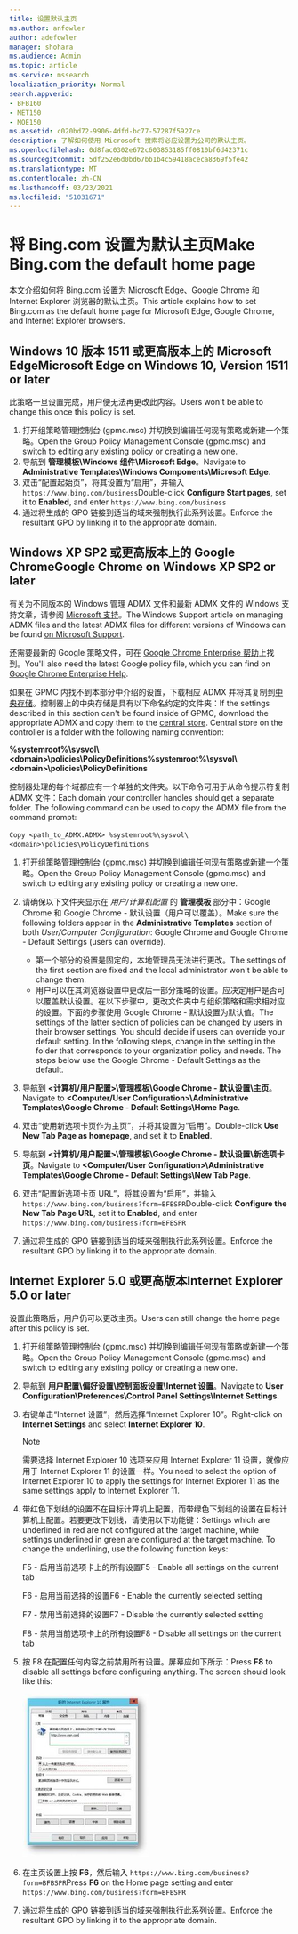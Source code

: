 ```yaml
---
title: 设置默认主页
ms.author: anfowler
author: adefowler
manager: shohara
ms.audience: Admin
ms.topic: article
ms.service: mssearch
localization_priority: Normal
search.appverid:
- BFB160
- MET150
- MOE150
ms.assetid: c020bd72-9906-4dfd-bc77-57287f5927ce
description: 了解如何使用 Microsoft 搜索将必应设置为公司的默认主页。
ms.openlocfilehash: 0d8fac0302e672c603853185ff0810bf6d42371c
ms.sourcegitcommit: 5df252e6d0bd67bb1b4c59418aceca8369f5fe42
ms.translationtype: MT
ms.contentlocale: zh-CN
ms.lasthandoff: 03/23/2021
ms.locfileid: "51031671"
---
```

# <a name="make-bingcom-the-default-home-page"></a><span data-ttu-id="2f712-103">将 Bing.com 设置为默认主页</span><span class="sxs-lookup"><span data-stu-id="2f712-103">Make Bing.com the default home page</span></span>

<span data-ttu-id="2f712-104">本文介绍如何将 Bing.com 设置为 Microsoft Edge、Google Chrome 和 Internet Explorer 浏览器的默认主页。</span><span class="sxs-lookup"><span data-stu-id="2f712-104">This article explains how to set Bing.com as the default home page for Microsoft Edge, Google Chrome, and Internet Explorer browsers.</span></span> 
  
 
## <a name="microsoft-edge-on-windows-10-version-1511-or-later"></a><span data-ttu-id="2f712-105">Windows 10 版本 1511 或更高版本上的 Microsoft Edge</span><span class="sxs-lookup"><span data-stu-id="2f712-105">Microsoft Edge on Windows 10, Version 1511 or later</span></span>

<span data-ttu-id="2f712-106">此策略一旦设置完成，用户便无法再更改此内容。</span><span class="sxs-lookup"><span data-stu-id="2f712-106">Users won't be able to change this once this policy is set.</span></span> 

1. <span data-ttu-id="2f712-107">打开组策略管理控制台 (gpmc.msc) 并切换到编辑任何现有策略或新建一个策略。</span><span class="sxs-lookup"><span data-stu-id="2f712-107">Open the Group Policy Management Console (gpmc.msc) and switch to editing any existing policy or creating a new one.</span></span> 
1. <span data-ttu-id="2f712-108">导航到 **管理模板\Windows 组件\Microsoft Edge**。</span><span class="sxs-lookup"><span data-stu-id="2f712-108">Navigate to **Administrative Templates\Windows Components\Microsoft Edge**.</span></span>    
1. <span data-ttu-id="2f712-109">双击“配置起始页”，将其设置为“启用”，并输入 `https://www.bing.com/business`</span><span class="sxs-lookup"><span data-stu-id="2f712-109">Double-click **Configure Start pages**, set it to **Enabled**, and enter `https://www.bing.com/business`</span></span>
1.  <span data-ttu-id="2f712-110">通过将生成的 GPO 链接到适当的域来强制执行此系列设置。</span><span class="sxs-lookup"><span data-stu-id="2f712-110">Enforce the resultant GPO by linking it to the appropriate domain.</span></span>

  
## <a name="google-chrome-on-windows-xp-sp2-or-later"></a><span data-ttu-id="2f712-111">Windows XP SP2 或更高版本上的 Google Chrome</span><span class="sxs-lookup"><span data-stu-id="2f712-111">Google Chrome on Windows XP SP2 or later</span></span>


<span data-ttu-id="2f712-112">有关为不同版本的 Windows 管理 ADMX 文件和最新 ADMX 文件的 Windows 支持文章，请参阅 [Microsoft 支持](https://support.microsoft.com/help/3087759/how-to-create-and-manage-the-central-store-for-group-policy-administra)。</span><span class="sxs-lookup"><span data-stu-id="2f712-112">The Windows Support article on managing ADMX files and the latest ADMX files for different versions of Windows can be found [on Microsoft Support](https://support.microsoft.com/help/3087759/how-to-create-and-manage-the-central-store-for-group-policy-administra).</span></span>

<span data-ttu-id="2f712-113">还需要最新的 Google 策略文件，可在 [Google Chrome Enterprise 帮助](https://support.google.com/chrome/a/answer/187202)上找到。</span><span class="sxs-lookup"><span data-stu-id="2f712-113">You'll also need the latest Google policy file, which you can find on [Google Chrome Enterprise Help](https://support.google.com/chrome/a/answer/187202).</span></span>
  
<span data-ttu-id="2f712-p101">如果在 GPMC 内找不到本部分中介绍的设置，下载相应 ADMX 并将其复制到[中央存储](/previous-versions/windows/it-pro/windows-vista/cc748955%28v%3dws.10%29)。控制器上的中央存储是具有以下命名约定的文件夹：</span><span class="sxs-lookup"><span data-stu-id="2f712-p101">If the settings described in this section can't be found inside of GPMC, download the appropriate ADMX and copy them to the [central store](/previous-versions/windows/it-pro/windows-vista/cc748955%28v%3dws.10%29). Central store on the controller is a folder with the following naming convention:</span></span>
  
 <span data-ttu-id="2f712-116">**%systemroot%\sysvol\\<domain\>\policies\PolicyDefinitions**</span><span class="sxs-lookup"><span data-stu-id="2f712-116">**%systemroot%\sysvol\\<domain\>\policies\PolicyDefinitions**</span></span>
  
<span data-ttu-id="2f712-p102">控制器处理的每个域都应有一个单独的文件夹。以下命令可用于从命令提示符复制 ADMX 文件：</span><span class="sxs-lookup"><span data-stu-id="2f712-p102">Each domain your controller handles should get a separate folder. The following command can be used to copy the ADMX file from the command prompt:</span></span>
  
 `Copy <path_to_ADMX.ADMX> %systemroot%\sysvol\<domain>\policies\PolicyDefinitions`
  
1. <span data-ttu-id="2f712-119">打开组策略管理控制台 (gpmc.msc) 并切换到编辑任何现有策略或新建一个策略。</span><span class="sxs-lookup"><span data-stu-id="2f712-119">Open the Group Policy Management Console (gpmc.msc) and switch to editing any existing policy or creating a new one.</span></span>
1. <span data-ttu-id="2f712-120">请确保以下文件夹显示在 *用户/计算机配置* 的 **管理模板** 部分中：Google Chrome 和 Google Chrome - 默认设置（用户可以覆盖）。</span><span class="sxs-lookup"><span data-stu-id="2f712-120">Make sure the following folders appear in the **Administrative Templates** section of both *User/Computer Configuration*: Google Chrome and Google Chrome - Default Settings (users can override).</span></span>
   - <span data-ttu-id="2f712-121">第一个部分的设置是固定的，本地管理员无法进行更改。</span><span class="sxs-lookup"><span data-stu-id="2f712-121">The settings of the first section are fixed and the local administrator won't be able to change them.</span></span>
   - <span data-ttu-id="2f712-p103">用户可以在其浏览器设置中更改后一部分策略的设置。应决定用户是否可以覆盖默认设置。在以下步骤中，更改文件夹中与组织策略和需求相对应的设置。下面的步骤使用 Google Chrome - 默认设置为默认值。</span><span class="sxs-lookup"><span data-stu-id="2f712-p103">The settings of the latter section of policies can be changed by users in their browser settings. You should decide if users can override your default setting. In the following steps, change in the setting in the folder that corresponds to your organization policy and needs. The steps below use the Google Chrome - Default Settings as the default.</span></span>

1. <span data-ttu-id="2f712-126">导航到 **&lt;计算机/用户配置&gt;\管理模板\Google Chrome - 默认设置\主页**。</span><span class="sxs-lookup"><span data-stu-id="2f712-126">Navigate to **&lt;Computer/User Configuration&gt;\Administrative Templates\Google Chrome - Default Settings\Home Page**.</span></span> 
1. <span data-ttu-id="2f712-127">双击“使用新选项卡页作为主页”，并将其设置为“启用”。</span><span class="sxs-lookup"><span data-stu-id="2f712-127">Double-click **Use New Tab Page as homepage**, and set it to **Enabled**.</span></span> 
1. <span data-ttu-id="2f712-128">导航到 **&lt;计算机/用户配置&gt;\管理模板\Google Chrome - 默认设置\新选项卡页**。</span><span class="sxs-lookup"><span data-stu-id="2f712-128">Navigate to **&lt;Computer/User Configuration&gt;\Administrative Templates\Google Chrome - Default Settings\New Tab Page**.</span></span> 
1. <span data-ttu-id="2f712-129">双击“配置新选项卡页 URL”，将其设置为“启用”，并输入 `https://www.bing.com/business?form=BFBSPR`</span><span class="sxs-lookup"><span data-stu-id="2f712-129">Double-click **Configure the New Tab Page URL**, set it to **Enabled**, and enter `https://www.bing.com/business?form=BFBSPR`</span></span> 
1. <span data-ttu-id="2f712-130">通过将生成的 GPO 链接到适当的域来强制执行此系列设置。</span><span class="sxs-lookup"><span data-stu-id="2f712-130">Enforce the resultant GPO by linking it to the appropriate domain.</span></span>

## <a name="internet-explorer-50-or-later"></a><span data-ttu-id="2f712-131">Internet Explorer 5.0 或更高版本</span><span class="sxs-lookup"><span data-stu-id="2f712-131">Internet Explorer 5.0 or later</span></span>
<span data-ttu-id="2f712-132">设置此策略后，用户仍可以更改主页。</span><span class="sxs-lookup"><span data-stu-id="2f712-132">Users can still change the home page after this policy is set.</span></span> 

1. <span data-ttu-id="2f712-133">打开组策略管理控制台 (gpmc.msc) 并切换到编辑任何现有策略或新建一个策略。</span><span class="sxs-lookup"><span data-stu-id="2f712-133">Open the Group Policy Management Console (gpmc.msc) and switch to editing any existing policy or creating a new one.</span></span>
    
2. <span data-ttu-id="2f712-134">导航到 **用户配置\偏好设置\控制面板设置\Internet 设置**。</span><span class="sxs-lookup"><span data-stu-id="2f712-134">Navigate to **User Configuration\Preferences\Control Panel Settings\Internet Settings**.</span></span>
    
3. <span data-ttu-id="2f712-135">右键单击“Internet 设置”，然后选择“Internet Explorer 10”。</span><span class="sxs-lookup"><span data-stu-id="2f712-135">Right-click on **Internet Settings** and select **Internet Explorer 10**.</span></span>
    
    > [!NOTE]
    > <span data-ttu-id="2f712-136">需要选择 Internet Explorer 10 选项来应用 Internet Explorer 11 设置，就像应用于 Internet Explorer 11 的设置一样。</span><span class="sxs-lookup"><span data-stu-id="2f712-136">You need to select the option of Internet Explorer 10 to apply the settings for Internet Explorer 11 as the same settings apply to Internet Explorer 11.</span></span> 
  
4. <span data-ttu-id="2f712-p104">带红色下划线的设置不在目标计算机上配置，而带绿色下划线的设置在目标计算机上配置。若要更改下划线，请使用以下功能键：</span><span class="sxs-lookup"><span data-stu-id="2f712-p104">Settings which are underlined in red are not configured at the target machine, while settings underlined in green are configured at the target machine. To change the underlining, use the following function keys:</span></span>
    
    <span data-ttu-id="2f712-139">F5 - 启用当前选项卡上的所有设置</span><span class="sxs-lookup"><span data-stu-id="2f712-139">F5 - Enable all settings on the current tab</span></span>
    
    <span data-ttu-id="2f712-140">F6 - 启用当前选择的设置</span><span class="sxs-lookup"><span data-stu-id="2f712-140">F6 - Enable the currently selected setting</span></span>
    
    <span data-ttu-id="2f712-141">F7 - 禁用当前选择的设置</span><span class="sxs-lookup"><span data-stu-id="2f712-141">F7 - Disable the currently selected setting</span></span>
    
    <span data-ttu-id="2f712-142">F8 - 禁用当前选项卡上的所有设置</span><span class="sxs-lookup"><span data-stu-id="2f712-142">F8 - Disable all settings on the current tab</span></span>
    
5. <span data-ttu-id="2f712-p105">按 F8 在配置任何内容之前禁用所有设置。屏幕应如下所示：</span><span class="sxs-lookup"><span data-stu-id="2f712-p105">Press **F8** to disable all settings before configuring anything. The screen should look like this:</span></span> 
    
    ![Internet Explorer 10 属性对话框](media/2fd55755-5007-4e33-a795-c42ce2fcef4a.jpg)
  
6. <span data-ttu-id="2f712-146">在主页设置上按 **F6**，然后输入 `https://www.bing.com/business?form=BFBSPR`</span><span class="sxs-lookup"><span data-stu-id="2f712-146">Press **F6** on the Home page setting and enter `https://www.bing.com/business?form=BFBSPR`</span></span>
    
7. <span data-ttu-id="2f712-147">通过将生成的 GPO 链接到适当的域来强制执行此系列设置。</span><span class="sxs-lookup"><span data-stu-id="2f712-147">Enforce the resultant GPO by linking it to the appropriate domain.</span></span>
